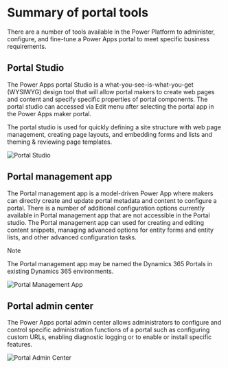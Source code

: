 # Summary of portal tools

There are a number of tools available in the Power Platform to administer, configure, and fine-tune a Power Apps portal to meet specific business requirements.

## Portal Studio

The Power Apps portal Studio is a what-you-see-is-what-you-get (WYSIWYG) design tool that will allow portal makers to create web pages and content and specify specific properties of portal components.  The portal studio can accessed via Edit menu after selecting the portal app in the Power Apps maker portal.

The portal studio is used for quickly defining a site structure with web page management, creating page layouts, and embedding forms and lists and theming & reviewing page templates.

![Portal Studio](../media/1-5.portalstudio.png)

## Portal management app

The Portal management app is a model-driven Power App where makers can directly create and update portal metadata and content to configure a portal.  There is a number of additional configuration options currently available in Portal management app that are not accessible in the Portal studio.  The Portal management app can used for creating and editing content snippets, managing advanced options for entity forms and entity lists, and other advanced configuration tasks.

> [!NOTE]
> The Portal management app may be named the Dynamics 365 Portals in existing Dynamics 365 environments.

![Portal Management App](../media/1-5.PortalManagementApp.png)

## Portal admin center

The Power Apps portal admin center allows administrators to configure and control specific administration functions of a portal such as configuring custom URLs, enabling diagnostic logging or to enable or install specific features.  

![Portal Admin Center](../media/1-5.portaladmin.png)


